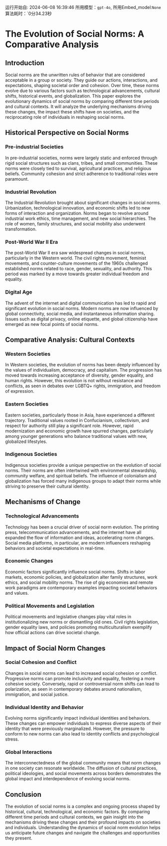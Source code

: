 运行开始自: 2024-06-08 16:39:46
所用模型：`gpt-4o`, 所用Embed_model:`None`
算法耗时：`0分34.23秒
# The Evolution of Social Norms: A Comparative Analysis

## Introduction

Social norms are the unwritten rules of behavior that are considered acceptable in a group or society. They guide our actions, interactions, and expectations, shaping societal order and cohesion. Over time, these norms evolve due to various factors such as technological advancements, cultural shifts, historical events, and globalization. This paper explores the evolutionary dynamics of social norms by comparing different time periods and cultural contexts. It will analyze the underlying mechanisms driving these changes, the impact these shifts have on societies, and the reciprocating role of individuals in reshaping social norms.

## Historical Perspective on Social Norms

### Pre-industrial Societies

In pre-industrial societies, norms were largely static and enforced through rigid social structures such as clans, tribes, and small communities. These norms were closely tied to survival, agricultural practices, and religious beliefs. Community cohesion and strict adherence to traditional roles were paramount.

### Industrial Revolution

The Industrial Revolution brought about significant changes in social norms. Urbanization, technological innovation, and economic shifts led to new forms of interaction and organization. Norms began to revolve around industrial work ethics, time management, and new social hierarchies. The role of women, family structures, and social mobility also underwent transformation.

### Post-World War II Era

The post-World War II era saw widespread changes in social norms, particularly in the Western world. The civil rights movement, feminist movements, and counter-culture movements of the 1960s challenged established norms related to race, gender, sexuality, and authority. This period was marked by a move towards greater individual freedom and equality.

### Digital Age

The advent of the internet and digital communication has led to rapid and significant evolution in social norms. Modern norms are now influenced by global connectivity, social media, and instantaneous information sharing. Issues such as digital privacy, online etiquette, and global citizenship have emerged as new focal points of social norms.

## Comparative Analysis: Cultural Contexts

### Western Societies

In Western societies, the evolution of norms has been deeply influenced by the values of individualism, democracy, and capitalism. The progression has moved towards increasing acceptance of diversity, gender equality, and human rights. However, this evolution is not without resistance and conflicts, as seen in debates over LGBTQ+ rights, immigration, and freedom of expression.

### Eastern Societies

Eastern societies, particularly those in Asia, have experienced a different trajectory. Traditional values rooted in Confucianism, collectivism, and respect for authority still play a significant role. However, rapid modernization and economic growth have spurred changes, particularly among younger generations who balance traditional values with new, globalized lifestyles.

### Indigenous Societies

Indigenous societies provide a unique perspective on the evolution of social norms. Their norms are often intertwined with environmental stewardship, community welfare, and spiritual beliefs. The influence of colonialism and globalization has forced many indigenous groups to adapt their norms while striving to preserve their cultural identity.

## Mechanisms of Change

### Technological Advancements

Technology has been a crucial driver of social norm evolution. The printing press, telecommunication advancements, and the internet have all expanded the flow of information and ideas, accelerating norm changes. Social media platforms, in particular, are modern influencers reshaping behaviors and societal expectations in real-time.

### Economic Changes

Economic factors significantly influence social norms. Shifts in labor markets, economic policies, and globalization alter family structures, work ethics, and social mobility norms. The rise of gig economies and remote work paradigms are contemporary examples impacting societal behaviors and values.

### Political Movements and Legislation

Political movements and legislative changes play vital roles in institutionalizing new norms or dismantling old ones. Civil rights legislation, gender equality laws, and policies promoting multiculturalism exemplify how official actions can drive societal change.

## Impact of Social Norm Changes

### Social Cohesion and Conflict

Changes in social norms can lead to increased social cohesion or conflict. Progressive norms can promote inclusivity and equality, fostering a more cohesive society. Conversely, rapid or controversial norm shifts can lead to polarization, as seen in contemporary debates around nationalism, immigration, and social justice.

### Individual Identity and Behavior

Evolving norms significantly impact individual identities and behaviors. These changes can empower individuals to express diverse aspects of their identity that were previously marginalized. However, the pressure to conform to new norms can also lead to identity conflicts and psychological stress.

### Global Interactions

The interconnectedness of the global community means that norm changes in one society can resonate worldwide. The diffusion of cultural practices, political ideologies, and social movements across borders demonstrates the global impact and interdependence of evolving social norms.

## Conclusion

The evolution of social norms is a complex and ongoing process shaped by historical, cultural, technological, and economic factors. By comparing different time periods and cultural contexts, we gain insight into the mechanisms driving these changes and their profound impacts on societies and individuals. Understanding the dynamics of social norm evolution helps us anticipate future changes and navigate the challenges and opportunities they present.